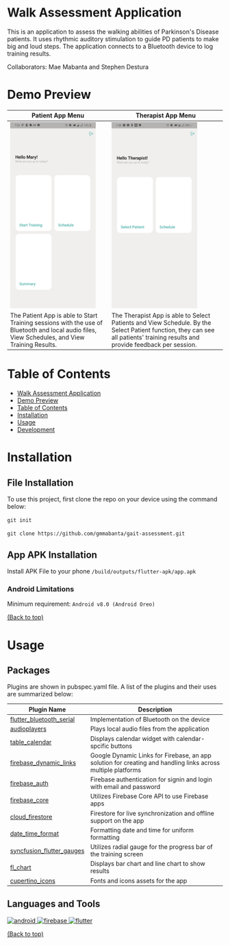 # Walk Assessment Application

This is an application to assess the walking abilities of Parkinson's Disease patients. It uses rhythmic auditory stimulation to guide PD patients to make big and loud steps. The application connects to a Bluetooth device to log training results.

Collaborators: Mae Mabanta and Stephen Destura

# Demo Preview

| Patient App Menu  | Therapist App Menu |
| ------------- | ------------- |
| <img src="/readme-images/Menu-Patient.jpg" width="200">  | <img src="/readme-images/Menu-Therapist.jpg" width="200">  |
| The Patient App is able to Start Training sessions with the use of Bluetooth and local audio files, View Schedules, and View Training Results.  | The Therapist App is able to Select Patients and View Schedule. By the Select Patient function, they can see all patients' training results and provide feedback per session.  |


# Table of Contents

- [Walk Assessment Application](#project-title)
- [Demo Preview](#demo-preview)
- [Table of Contents](#table-of-contents)
- [Installation](#installation)
- [Usage](#usage)
- [Development](#development)


# Installation

## File Installation
To use this project, first clone the repo on your device using the command below:

```git init```

```git clone https://github.com/gmmabanta/gait-assessment.git```

## App APK Installation
Install APK File to your phone ```/build/outputs/flutter-apk/app.apk```
### Android Limitations
Minimum requirement: ```Android v8.0 (Android Oreo)```

[(Back to top)](#table-of-contents)



# Usage

## Packages

Plugins are shown in pubspec.yaml file. A list of the plugins and their uses are summarized below:

| Plugin Name  | Description |
| ------------- | ------------- |
| [flutter_bluetooth_serial](https://pub.dev/packages/flutter_bluetooth_serial)  | Implementation of Bluetooth on the device  |
| [audioplayers](https://pub.dev/packages/audioplayers)  | Plays local audio files from the application  |
| [table_calendar](https://pub.dev/packages/table_calendar)  | Displays calendar widget with calendar-spcific buttons|
| [firebase_dynamic_links](https://pub.dev/packages?q=firebase_dynamic_links)  | Google Dynamic Links for Firebase, an app solution for creating and handling links across multiple platforms|
| [firebase_auth](https://pub.dev/packages/firebase_auth)  | Firebase authentication for signin and login with email and password |
| [firebase_core](https://pub.dev/packages/firebase_core)  | Utilizes Firebase Core API to use Firebase apps |
| [cloud_firestore](https://pub.dev/packages/cloud_firestore)  | Firestore for live synchronization and offline support on the app  |
| [date_time_format](https://pub.dev/packages/date_time_format) | Formatting date and time for uniform formatting|
| [syncfusion_flutter_gauges](https://pub.dev/packages/syncfusion_flutter_gauges) | Utilizes radial gauge for the progress bar of the training screen |
| [fl_chart](https://pub.dev/packages/fl_chart) | Displays bar chart and line chart to show results |
| [cupertino_icons](https://pub.dev/packages/cupertino_icons) | Fonts and icons assets for the app |


## Languages and Tools

<p align="left"> <a href="https://developer.android.com" target="_blank"> <img src="https://raw.githubusercontent.com/devicons/devicon/master/icons/android/android-original-wordmark.svg" alt="android" width="40" height="40"/> </a> <a href="https://firebase.google.com/" target="_blank"> <img src="https://www.vectorlogo.zone/logos/firebase/firebase-icon.svg" alt="firebase" width="40" height="40"/> </a> <a href="https://flutter.dev" target="_blank"> <img src="https://www.vectorlogo.zone/logos/flutterio/flutterio-icon.svg" alt="flutter" width="40" height="40"/> </a> </p>

[(Back to top)](#table-of-contents)

<!-- This is optional and it is used to give the user info on how to use the project after installation. This could be added in the Installation section also. -->
